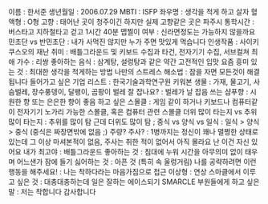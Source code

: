 이름 : 한서준
생년월일 : 2006.07.29
MBTI : ISFP
좌우명 : 생각을 적게 하고 살자
혈액형 : O형
고향 : 태어난 곳이 청주이긴 하지만 실제 고향같은 곳은 파주시
통학시간 : 버스타고 지하철타고 걷고 1시간 40분
맵찔이 여부 : 신라면정도는 가능하지 않을까요
민초단 vs 반민초단 : 내가 사먹진 않지만 누가 주면 맛있게 먹습니다
인생작품 : 사이키 쿠스오의 재난
취미 : 배틀그라운드 및 키보드 수집과 타건, 전자기기 수집, 서브컬쳐
최애 가수 : 리쌍
좋아하는 음식 : 삼계탕, 설렁탕과 같은 약간 고전적인 입맛
요즘 흥미 있는 것 : 최대한 생각을 적게하는 방법
나만의 스트레스 해소법 : 잠을 자면 모든것이 해결됩니다
들어가고 싶은 기업 리스트 : 한국기술과학연구원
키워본 생물 : 가재, 물고기, 사슴벌레, 장수풍뎅이, 달팽이, 곰팡이
벌레 잘 잡나요? : 벌레가 날 잡음
쓰는 샴푸향 : 시원한 향 또는 은은한 향이 좋음
하고 싶은 스몰클 : 게임 같이 하거나 키보드나 컴퓨터같이 전자기기 노가리 가능한 스몰클, 혹은 컴퓨터 관련 스몰클
더위 많이 타는지 vs 추위 많이 타는지 : 추위를 많이 탐 근데 더위도 많이 탐 ;
중식 vs 양식 vs 일식 : 일식 > 양식 > 중식 (중식은 짜장면밖에 없음 ;)
주량? 주사? : 1병까지는 정신이 꽤나 멀쩡한 상태로 있는데 그 이상 마셔본적이 없음, 주사는 취한 적이 없어서 아직 몰라요 
난 이건 자신 있어요 내가 최고야 : 배틀그라운드
좋아하는 것 : 침대에 누워 시간을 아무의미 없이 태우며 어느샌가 잠에 들기
싫어하는 것 : 아픈 것 (특히 속 울렁거림)
나를 공략하려면 이런 행동을 해주세요! : 나는 착하다라는 마음가짐으로 접근
이상형 : 연상
스마클에서 이루고 싶은 것 : 대충대충하는데 일은 잘하는 에이스되기
SMARCLE 부원들에게 하고 싶은 말 : 저는 착합니다 감사합니다
